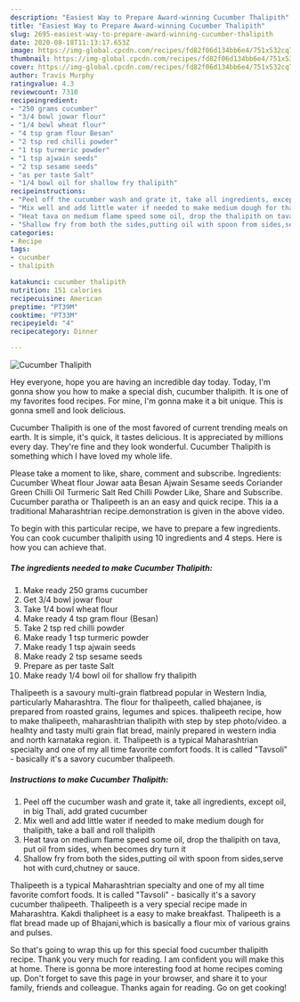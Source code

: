 ```yaml
---
description: "Easiest Way to Prepare Award-winning Cucumber Thalipith"
title: "Easiest Way to Prepare Award-winning Cucumber Thalipith"
slug: 2695-easiest-way-to-prepare-award-winning-cucumber-thalipith
date: 2020-08-18T11:13:17.653Z
image: https://img-global.cpcdn.com/recipes/fd82f06d134bb6e4/751x532cq70/cucumber-thalipith-recipe-main-photo.jpg
thumbnail: https://img-global.cpcdn.com/recipes/fd82f06d134bb6e4/751x532cq70/cucumber-thalipith-recipe-main-photo.jpg
cover: https://img-global.cpcdn.com/recipes/fd82f06d134bb6e4/751x532cq70/cucumber-thalipith-recipe-main-photo.jpg
author: Travis Murphy
ratingvalue: 4.3
reviewcount: 7310
recipeingredient:
- "250 grams cucumber"
- "3/4 bowl jowar flour"
- "1/4 bowl wheat flour"
- "4 tsp gram flour Besan"
- "2 tsp red chilli powder"
- "1 tsp turmeric powder"
- "1 tsp ajwain seeds"
- "2 tsp sesame seeds"
- "as per taste Salt"
- "1/4 bowl oil for shallow fry thalipith"
recipeinstructions:
- "Peel off the cucumber wash and grate it, take all ingredients, except oil, in big Thali, add grated cucumber"
- "Mix well and add little water if needed to make medium dough for thalipith, take a ball and roll thalipith"
- "Heat tava on medium flame speed some oil, drop the thalipith on tava, put oil from sides, when becomes dry turn it"
- "Shallow fry from both the sides,putting oil with spoon from sides,serve hot with curd,chutney or sauce."
categories:
- Recipe
tags:
- cucumber
- thalipith

katakunci: cucumber thalipith 
nutrition: 151 calories
recipecuisine: American
preptime: "PT39M"
cooktime: "PT33M"
recipeyield: "4"
recipecategory: Dinner

---
```



![Cucumber Thalipith](https://img-global.cpcdn.com/recipes/fd82f06d134bb6e4/751x532cq70/cucumber-thalipith-recipe-main-photo.jpg)

Hey everyone, hope you are having an incredible day today. Today, I'm gonna show you how to make a special dish, cucumber thalipith. It is one of my favorites food recipes. For mine, I'm gonna make it a bit unique. This is gonna smell and look delicious.

Cucumber Thalipith is one of the most favored of current trending meals on earth. It is simple, it's quick, it tastes delicious. It is appreciated by millions every day. They're fine and they look wonderful. Cucumber Thalipith is something which I have loved my whole life.

Please take a moment to like, share, comment and subscribe. Ingredients: Cucumber Wheat flour Jowar aata Besan Ajwain Sesame seeds Coriander Green Chilli Oil Turmeric Salt Red Chilli Powder Like, Share and Subscribe. Cucumber paratha or Thalipeeth is an an easy and quick recipe. This ia a traditional Maharashtrian recipe.demonstration is given in the above video.


To begin with this particular recipe, we have to prepare a few ingredients. You can cook cucumber thalipith using 10 ingredients and 4 steps. Here is how you can achieve that.

<!--inarticleads1-->

##### The ingredients needed to make Cucumber Thalipith:

1. Make ready 250 grams cucumber
1. Get 3/4 bowl jowar flour
1. Take 1/4 bowl wheat flour
1. Make ready 4 tsp gram flour (Besan)
1. Take 2 tsp red chilli powder
1. Make ready 1 tsp turmeric powder
1. Make ready 1 tsp ajwain seeds
1. Make ready 2 tsp sesame seeds
1. Prepare as per taste Salt
1. Make ready 1/4 bowl oil for shallow fry thalipith


Thalipeeth is a savoury multi-grain flatbread popular in Western India, particularly Maharashtra. The flour for thalipeeth, called bhajanee, is prepared from roasted grains, legumes and spices. thalipeeth recipe, how to make thalipeeth, maharashtrian thalipith with step by step photo/video. a healhty and tasty multi grain flat bread, mainly prepared in western india and north karnataka region. it. Thalipeeth is a typical Maharashtrian specialty and one of my all time favorite comfort foods. It is called &#34;Tavsoli&#34; - basically it&#39;s a savory cucumber thalipeeth. 

<!--inarticleads2-->

##### Instructions to make Cucumber Thalipith:

1. Peel off the cucumber wash and grate it, take all ingredients, except oil, in big Thali, add grated cucumber
1. Mix well and add little water if needed to make medium dough for thalipith, take a ball and roll thalipith
1. Heat tava on medium flame speed some oil, drop the thalipith on tava, put oil from sides, when becomes dry turn it
1. Shallow fry from both the sides,putting oil with spoon from sides,serve hot with curd,chutney or sauce.


Thalipeeth is a typical Maharashtrian specialty and one of my all time favorite comfort foods. It is called &#34;Tavsoli&#34; - basically it&#39;s a savory cucumber thalipeeth. Thalipeeth is a very special recipe made in Maharashtra. Kakdi thalipheet is a easy to make breakfast. Thalipeeth is a flat bread made up of Bhajani,which is basically a flour mix of various grains and pulses. 

So that's going to wrap this up for this special food cucumber thalipith recipe. Thank you very much for reading. I am confident you will make this at home. There is gonna be more interesting food at home recipes coming up. Don't forget to save this page in your browser, and share it to your family, friends and colleague. Thanks again for reading. Go on get cooking!
